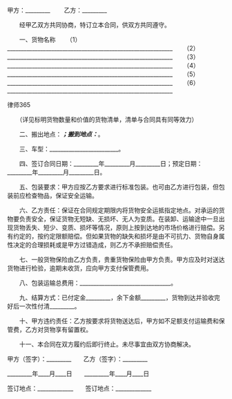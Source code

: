 
 甲方：_________
　　乙方：_________


　　经甲乙双方共同协商，特订立本合同，供双方共同遵守。 


　　一、货物名称
　　（1）____________________________________________________________
　　（2）____________________________________________________________
　　（3）____________________________________________________________
　　（4）____________________________________________________________
　　（5）____________________________________________________________
　　（6）____________________________________________________________




 
律师365






　　（详见标明货物数量和价值的货物清单，清单与合同具有同等效力） 




　　二、搬出地点：_________________________；搬到地点：_________________________。


　　三、车型：_________________________。


　　四、签订合同日期：_________年_________月_________日；预定日期：_________年_________月_________日。


　　五、包装要求：甲方应按乙方要求进行标准包装。也可由乙方进行包装，但包装前应检查物品，保证安全运输。 


　　六、乙方责任：保证在合同规定期限内将货物安全运抵指定地点。对承运的货物要负责安全，保证货物无短缺、无损坏、无人为变质。在装卸、运输途中一旦出现货物丢失、短少、变质、损坏等情况，原则上按到达地的市场价格进行赔偿。另有约定的，按约定限额赔偿。但如果货物的缺失和损坏是由不可抗力、货物自身属性决定的合理损耗或是甲方过错造成，则乙方不承担赔偿责任。 


　　七、一般货物保险由乙方负责，贵重货物保险由甲方负责。甲方应及时对送达货物进行检验，逾期未收货，应向甲方支付保管费用。 


　　八、包装运输总费用：_________________________________。 


　　九、结算方式：已付定金_________，余下金额_________，货物到达并验收完好后一次性付清_________。


　　十、甲方违约责任：乙方按要求将货物送达后，甲方如不足额支付运输费和保管费，乙方对货物享有留置权。 


　　十一、本合同在双方履约后即行终止。未尽事宜由双方协商解决。


 



 甲方（签字）：_________　　乙方（签字）：_________
 
_________年____月____日　　_________年____月____日
 
签订地点：_____________　　签订地点：_____________
 

 
 

 
 
 
  
 
  
 
   


   
 

   


   


   
 
 
  
 
 
 

